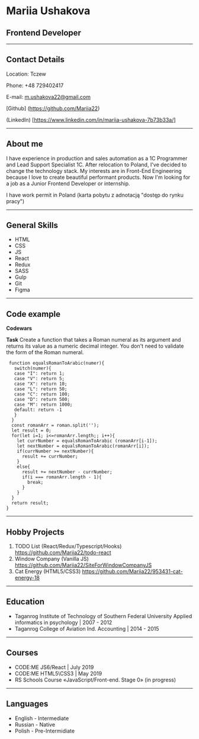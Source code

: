 # **Mariia Ushakova**

## **Frontend Developer**

***

## Contact Details

Location: Tczew

Phone: +48 729402417

E-mail: m.ushakova22@gmail.com

[Github] (https://github.com/Mariia22)

(LinkedIn) [https://www.linkedin.com/in/mariia-ushakova-7b73b33a/]
***

## About me

I have experience in production and sales automation as a 1C Programmer and Lead Support Specialist 1C. After relocation to Poland, I've decided to change the technology stack. My interests are in Front-End Engineering because I love to create beautiful performant products.
Now I'm looking for a job as a Junior Frontend Developer or internship.

I have work permit in Poland (karta pobytu z adnotacją "dostęp do rynku pracy")
***

## General Skills

* HTML
* CSS
* JS
* React
* Redux
* SASS
* Gulp
* Git
* Figma
  
***

## Code example

**Codewars**

**Task** Create a function that takes a Roman numeral as its argument and returns its value as a numeric decimal integer. You don't need to validate the form of the Roman numeral.

```function solution(roman){
 function equalsRomanToArabic(numer){
   switch(numer){
   case "I": return 1;
   case "V": return 5;
   case "X": return 10;
   case "L": return 50;
   case "C": return 100;
   case "D": return 500;
   case "M": return 1000;
   default: return -1
   }
  }
  const romanArr = roman.split('');
  let result = 0;
  for(let i=1; i<=romanArr.length;; i++){
    let currNumber = equalsRomanToArabic (romanArr[i-1]);
    let nextNumber = equalsRomanToArabic(romanArr[i]);
    if(currNumber >= nextNumber){
      result += currNumber;
    }
    else{
      result += nextNumber - currNumber;
      if(i === romanArr.length - 1){
        break;
      }
    }
  }
  return result;
}
```

***

## Hobby Projects

1. TODO List  (React/Redux/Typescript/Hooks) https://github.com/Mariia22/todo-react
2. Window Company (Vanilla JS) https://github.com/Mariia22/SiteForWindowCompanyJS
3. Cat Energy (HTML5/CSS3) https://github.com/Mariia22/953431-cat-energy-18
***
## Education

* Taganrog Institute of Technology of Southern Federal University Applied informatics in psychology | 2007 - 2012
* Taganrog College of Aviation Ind. Accounting | 2014 - 2015
  
***

## Courses

* CODE:ME JS6/React | July 2019
* CODE:ME HTML5\CSS3 | May 2019
* RS Schools Course «JavaScript/Front-end. Stage 0» (in progress)
  
***

## Languages

* English - Intermediate
* Russian - Native
* Polish - Pre-Intermidiate
